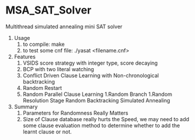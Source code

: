# MSA_SAT_Solver
Multithread simulated annealing mini SAT solver

1. Usage
    1. to compile: make
    1. to test some cnf file: ./yasat <filename.cnf>
1. Features
    1. VSIDS score strategy with integer type, score decaying
    1. BCP with two literal watching
    1. Conflict Driven Clause Learning with Non-chronological backtracking
    1. Random Restart
    1. Random Parallel Clause Learning
    1.Random Branch
    1.Random Resolution Stage Random Backtracking Simulated Annealing
1. Summary
    1. Parameters for Randomness Really Matters
    1. Size of Clause database really hurts the Speed, we may need to add some clause evaluation method to determine whether to add the learnt clause or not.
